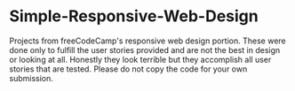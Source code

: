 # Simple-Responsive-Web-Design
Projects from freeCodeCamp's responsive web design portion. These were done only to fulfill the user stories provided and are not the best in design or looking at all. Honestly they look terrible but they accomplish all user stories that are tested. Please do not copy the code for your own submission.

